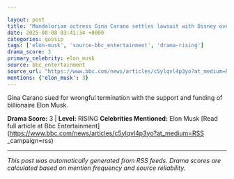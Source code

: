 ```yaml
---

layout: post
title: "Mandalorian actress Gina Carano settles lawsuit with Disney over firing""
date: 2025-08-08 03:41:34 +0000
categories: gossip
tags: ['elon-musk', 'source-bbc_entertainment', 'drama-rising']
drama_score: 3
primary_celebrity: elon_musk
source: bbc_entertainment
source_url: "https://www.bbc.com/news/articles/c5ylqvl4p3yo?at_medium=RSS&campaign=rss""
mentions: {'elon_musk': 3}
---
```


Gina Carano sued for wrongful termination with the support and funding of billionaire Elon Musk.

**Drama Score:** 3 | **Level:** RISING **Celebrities Mentioned:** Elon Musk [Read full article at Bbc Entertainment](https://www.bbc.com/news/articles/c5ylqvl4p3yo?at_medium=RSS _campaign=rss)

---

*This post was automatically generated from RSS feeds. Drama scores are calculated based on mention frequency and source reliability.*